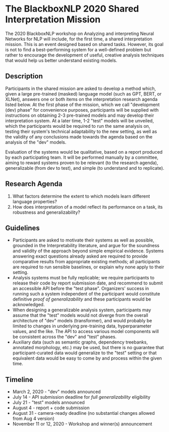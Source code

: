 # The BlackboxNLP 2020 Shared Interpretation Mission

The 2020 BlackboxNLP workshop on Analyzing and interpreting Neural Networks for NLP will include, for the first time, a shared interpretation mission. This is an event designed based on shared tasks. However, its goal is not to find a best-performing system for a well-defined problem but rather to encourage the development of useful, creative analysis techniques that would help us better understand existing models.

## Description

Participants in the shared mission are asked to develop a method which, given a large pre-trained (masked) language model (such as GPT, BERT, or XLNet), answers one or both items on the interpretation research agenda listed below. At the first phase of the mission, which we call "development (dev) phase" for convenience purposes, participants will be supplied with instructions on obtaining 2-3 pre-trained models and may develop their interpretation system.
At a later time, 1-2 "test" models will be unveiled, which the participants would be required to run the same analysis on, testing their system's technical adaptability to the new setting, as well as the validity of any conclusions made towards the agenda based on the analysis of the "dev" models.

Evaluation of the systems would be qualitative, based on a report produced by each participating team. It will be performed manually by a committee, aiming to reward systems proven to be relevant (to the research agenda), generalizable (from dev to test), and simple (to understand and to replicate).

## Research Agenda

1. What factors determine the extent to which models learn different language properties?
1. How does interpretation of a model reflect its performance on a task, its robustness and generalizability?

## Guidelines

* Participants are asked to motivate their systems as well as possible, grounded in the Interpretability literature, and argue for the soundness and validity of the approach beyond simple empirical evidence. Systems answering exact questions already asked are required to provide comparative results from appropriate existing methods; all participants are required to run sensible baselines, or explain why none apply to their setting.
* Analysis systems must be fully replicable; we require participants to release their code by report submission date, and recommend to submit an accessible API before the "test phase". Organizers' success in running such a system independent of the participant would constitute definitive *proof of generalizability* and these participants would be acknowledged.
* When designing a generalizable analysis system, participants may assume that the "test" models would not diverge from the overall architecture of "dev" models (transformer), and would probably be limited to changes in underlying pre-training data, hyperparameter values, and the like. The API to access various model components will be consistent across the "dev" and "test" phases. 
* Auxiliary data (such as semantic graphs, dependency treebanks, annotated morphology, etc.) may be used, but there is no guarantee that participant-curated data would generalize to the "test" setting or that equivalent data would be easy to come by and process within the given time.

## Timeline

* March 2, 2020 - "dev" models announced
* July 14 - API submission deadline for *full generalizability* eligibility
* July 21 - "test" models announced
* August 4 - report + code submission
* August 31 - camera-ready deadline (no substantial changes allowed from Aug 4 version)
* November 11 or 12, 2020 - Workshop and winner(s) announcement
